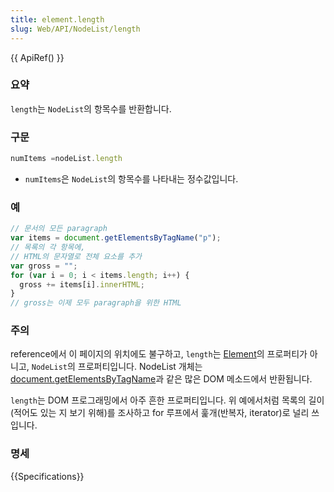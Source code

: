 ```yaml
---
title: element.length
slug: Web/API/NodeList/length
---
```


{{ ApiRef() }}

### 요약

`length`는 `NodeList`의 항목수를 반환합니다.

### 구문

```js
numItems =nodeList.length
```

- `numItems`은 `NodeList`의 항목수를 나타내는 정수값입니다.

### 예

```js
// 문서의 모든 paragraph
var items = document.getElementsByTagName("p");
// 목록의 각 항목에,
// HTML의 문자열로 전체 요소를 추가
var gross = "";
for (var i = 0; i < items.length; i++) {
  gross += items[i].innerHTML;
}
// gross는 이제 모두 paragraph을 위한 HTML
```

### 주의

reference에서 이 페이지의 위치에도 불구하고, `length`는 [Element](ko/DOM/element)의 프로퍼티가 아니고, `NodeList`의 프로퍼티입니다. NodeList 개체는 [document.getElementsByTagName](ko/DOM/document.getElementsByTagName)과 같은 많은 DOM 메소드에서 반환됩니다.

`length`는 DOM 프로그래밍에서 아주 흔한 프로퍼티입니다. 위 예에서처럼 목록의 길이(적어도 있는 지 보기 위해)를 조사하고 for 루프에서 훑개(반복자, iterator)로 널리 쓰입니다.

### 명세

{{Specifications}}
